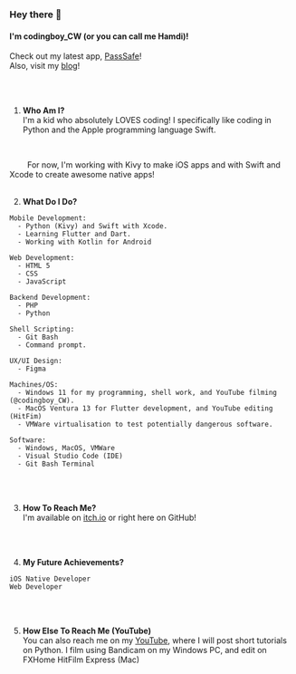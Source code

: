 ### Hey there 👋 

#### I'm codingboy_CW (or you can call me Hamdi)!

Check out my latest app, [PassSafe](https://github.com/hamdivazim/PassSafe)!
<br>
Also, visit my [blog](https://hamdivazim.github.io)!
<br/>

<br/>
<br/>

1. **Who Am I?**<br/>
 I'm a kid who absolutely LOVES coding! I specifically like coding in Python and the Apple programming language Swift.
 <br/>
 
&nbsp;&nbsp;&nbsp;&nbsp;&nbsp;&nbsp;&nbsp;&nbsp;For now, I'm working  with Kivy to make iOS apps and with Swift and Xcode to create awesome native apps!
<br/>
<br/>

2. **What Do I Do?**

```
Mobile Development:
  - Python (Kivy) and Swift with Xcode. 
  - Learning Flutter and Dart.
  - Working with Kotlin for Android
  
Web Development:
  - HTML 5
  - CSS
  - JavaScript
  
Backend Development:
  - PHP
  - Python
  
Shell Scripting:
  - Git Bash
  - Command prompt.
  
UX/UI Design:
  - Figma
  
Machines/OS:
  - Windows 11 for my programming, shell work, and YouTube filming (@codingboy_CW).
  - MacOS Ventura 13 for Flutter development, and YouTube editing (HitFim)
  - VMWare virtualisation to test potentially dangerous software.
  
Software:
  - Windows, MacOS, VMWare
  - Visual Studio Code (IDE)
  - Git Bash Terminal
```
<br/>
<br/>

3. **How To Reach Me?**<br/>
  I'm available on [itch.io](https://codingboy-cw.itch.io/) or right here on GitHub!

<br/>
<br/>

4. **My Future Achievements?**
  ```
  iOS Native Developer
  Web Developer
  ```
  
<br/>
<br/>
  
5. **How Else To Reach Me (YouTube)**<br/>
  You can also reach me on my [YouTube](https://www.youtube.com/channel/UC5wVpJNisPckkidnZ-CBGtg), where I will post short tutorials on Python. I film using Bandicam on my Windows PC, and edit on FXHome HitFilm Express (Mac)
